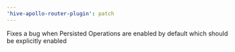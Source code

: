 ```yaml
---
'hive-apollo-router-plugin': patch
---
```


Fixes a bug when Persisted Operations are enabled by default which should be explicitly enabled
